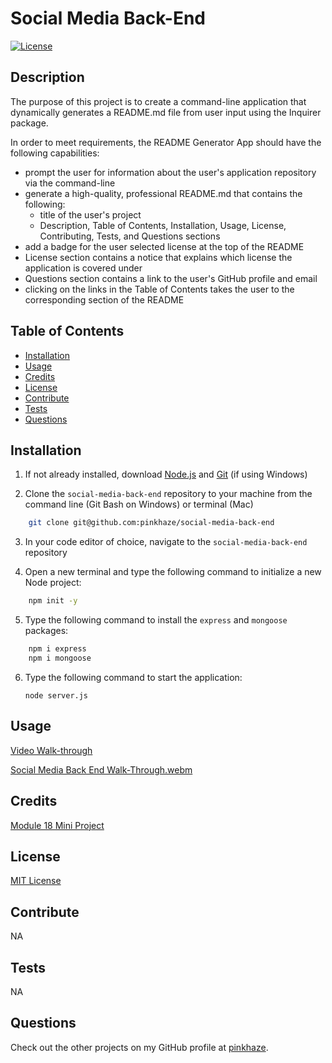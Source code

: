 # Social Media Back-End

  [![License](https://img.shields.io/badge/License-MIT-orange.svg)](https://choosealicense.com/licenses/mit/)

  ## Description

  The purpose of this project is to create a command-line application that dynamically generates a README.md file from user input using the Inquirer package.
  
  In order to meet requirements, the README Generator App should have the following capabilities:

 * prompt the user for information about the user's application repository via the command-line
 * generate a high-quality, professional README.md that contains the following:
      - title of the user's project
      - Description, Table of Contents, Installation, Usage, License, Contributing, Tests, and Questions sections
 * add a badge for the user selected license at the top of the README
 * License section contains a notice that explains which license the application is covered under
 * Questions section contains a link to the user's GitHub profile and email
 * clicking on the links in the Table of Contents takes the user to the corresponding section of the README

  ## Table of Contents
  - [Installation](#installation)
  - [Usage](#usage)
  - [Credits](#credits)
  - [License](#license)
  - [Contribute](#contribute)
  - [Tests](#tests)
  - [Questions](#questions)
  
  ## Installation

  1. If not already installed, download [Node.js](https://nodejs.org/en/download) and [Git](https://git-scm.com) (if using Windows)
  
  2. Clone the `social-media-back-end` repository to your machine from the command line (Git Bash on Windows) or terminal (Mac)
  
  ```bash
      git clone git@github.com:pinkhaze/social-media-back-end
  ```

  3. In your code editor of choice, navigate to the `social-media-back-end` repository

  4. Open a new terminal and type the following command to initialize a new Node project:

  ```bash
      npm init -y
  ```

  5. Type the following command to install the `express` and `mongoose` packages:

  ```bash
      npm i express
      npm i mongoose
  ```

 6. Type the following command to start the application:

        node server.js

  ## Usage

  [Video Walk-through](https://drive.google.com/file/d/1abiVThM2o9MUkr-O42iWScVEhLtummAh/view?usp=drive_link)


  [Social Media Back End Walk-Through.webm](https://github.com/pinkhaze/readme-generator/assets/55771228/c0ad004a-9822-4847-8b61-e5c049d81783)


  ## Credits

  [Module 18 Mini Project](https://git.bootcampcontent.com/University-of-Minnesota/UofM-VIRT-FSF-PT-04-2023-U-LOLC-ENTG/-/tree/main/18-NoSQL/01-Activities/28-Stu_Mini-Project)

  ## License

  [MIT License](https://choosealicense.com/licenses/mit/)

  ## Contribute

  NA
  
  ## Tests

  NA

  ## Questions

  Check out the other projects on my GitHub profile at [pinkhaze](https://github.com/pinkhaze).
